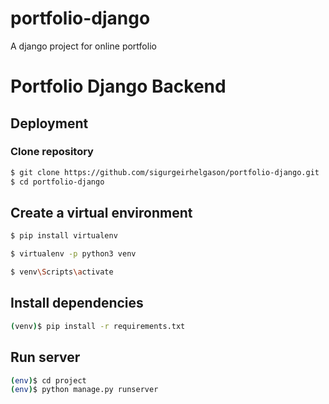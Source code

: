 # portfolio-django
A django project for online portfolio 

# Portfolio Django Backend

## Deployment 

### Clone repository

```sh
$ git clone https://github.com/sigurgeirhelgason/portfolio-django.git
$ cd portfolio-django
```

## Create a virtual environment 

```sh
$ pip install virtualenv

$ virtualenv -p python3 venv

$ venv\Scripts\activate
```

## Install dependencies

```sh
(venv)$ pip install -r requirements.txt
```

## Run server

```sh
(env)$ cd project
(env)$ python manage.py runserver
```

